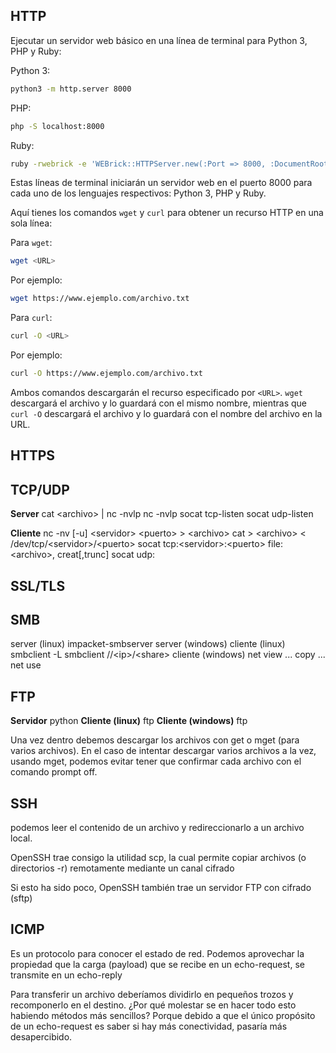 ## HTTP

Ejecutar un servidor web básico en una línea de terminal para Python 3, PHP y Ruby:

Python 3:
```bash
python3 -m http.server 8000
```

PHP:
```bash
php -S localhost:8000
```

Ruby:
```bash
ruby -rwebrick -e 'WEBrick::HTTPServer.new(:Port => 8000, :DocumentRoot => Dir.pwd).start'
```

Estas líneas de terminal iniciarán un servidor web en el puerto 8000 para cada uno de los lenguajes respectivos: Python 3, PHP y Ruby.


Aquí tienes los comandos `wget` y `curl` para obtener un recurso HTTP en una sola línea:

Para `wget`:
```bash
wget <URL>
```

Por ejemplo:
```bash
wget https://www.ejemplo.com/archivo.txt
```

Para `curl`:
```bash
curl -O <URL>
```

Por ejemplo:
```bash
curl -O https://www.ejemplo.com/archivo.txt
```

Ambos comandos descargarán el recurso especificado por `<URL>`. `wget` descargará el archivo y lo guardará con el mismo nombre, mientras que `curl -O` descargará el archivo y lo guardará con el nombre del archivo en la URL.


## HTTPS

## TCP/UDP

**Server**
cat \<archivo> | nc -nvlp
nc -nvlp
socat tcp-listen
socat udp-listen

**Cliente**
nc -nv [-u] \<servidor> \<puerto> > \<archivo>
cat > \<archivo> \< /dev/tcp/\<servidor>/\<puerto>
socat tcp:\<servidor>:\<puerto> file:\<archivo>, creat[,trunc]
socat udp:

## SSL/TLS
## SMB
server (linux)
impacket-smbserver 
server (windows)
cliente (linux)
smbclient -L
smbclient //\<ip>/\<share>
cliente (windows)
net view ...
copy ...
net use

## FTP
**Servidor**
python
**Cliente (linux)** 
ftp 
**Cliente (windows)**
ftp

Una vez dentro debemos descargar los archivos con get o mget (para varios archivos). En el caso de intentar descargar varios archivos a la vez, usando mget, podemos evitar tener que confirmar cada archivo con el comando prompt off.

## SSH
podemos leer el contenido de un archivo y redireccionarlo a un archivo local.

OpenSSH trae consigo la utilidad scp, la cual permite copiar archivos (o directorios -r) remotamente mediante un canal cifrado

Si esto ha sido poco, OpenSSH también trae un servidor FTP con cifrado (sftp)

## ICMP 
Es un protocolo para conocer el estado de red. Podemos aprovechar la propiedad que la carga (payload) que se recibe en un echo-request, se transmite en un echo-reply

Para transferir un archivo deberíamos dividirlo en pequeños trozos y recomponerlo en el destino. ¿Por qué molestar se en hacer todo esto habiendo métodos más sencillos? Porque debido a que el único propósito de un echo-request es saber si hay más conectividad, pasaría más desapercibido.

